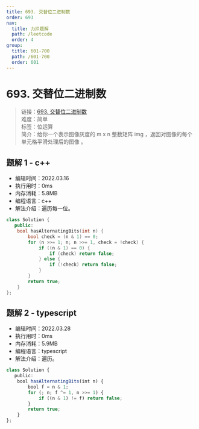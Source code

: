 ```yaml
---
title: 693. 交替位二进制数
order: 693
nav:
  title: 力扣题解
  path: /leetcode
  order: 4
group:
  title: 601-700
  path: /601-700
  order: 601
---
```


# 693. 交替位二进制数

> 链接：[693. 交替位二进制数](https://leetcode-cn.com/problems/binary-number-with-alternating-bits/)  
> 难度：简单  
> 标签：位运算  
> 简介：给你一个表示图像灰度的 m x n 整数矩阵 img ，返回对图像的每个单元格平滑处理后的图像 。

## 题解 1 - c++

- 编辑时间：2022.03.16
- 执行用时：0ms
- 内存消耗：5.8MB
- 编程语言：c++
- 解法介绍：遍历每一位。

```cpp
class Solution {
   public:
    bool hasAlternatingBits(int n) {
        bool check = (n & 1) == 0;
        for (n >>= 1; n; n >>= 1, check = !check) {
            if ((n & 1) == 0) {
                if (check) return false;
            } else {
                if (!check) return false;
            }
        }
        return true;
    }
};
```

## 题解 2 - typescript

- 编辑时间：2022.03.28
- 执行用时：0ms
- 内存消耗：5.9MB
- 编程语言：typescript
- 解法介绍：遍历。

```typescript
class Solution {
   public:
    bool hasAlternatingBits(int n) {
        bool f = n & 1;
        for (; n; f ^= 1, n >>= 1) {
            if ((n & 1) != f) return false;
        }
        return true;
    }
};
```

